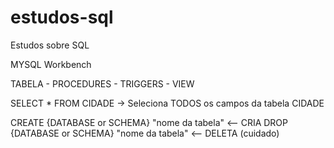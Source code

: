 # estudos-sql
Estudos sobre SQL

MYSQL Workbench

TABELA - PROCEDURES - TRIGGERS - VIEW

SELECT * FROM CIDADE -> Seleciona TODOS os campos da tabela CIDADE

CREATE {DATABASE or SCHEMA} "nome da tabela"    <-- CRIA
DROP {DATABASE or SCHEMA} "nome da tabela"      <-- DELETA (cuidado)
